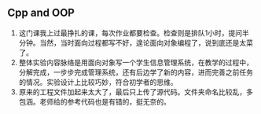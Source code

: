 ## Cpp and OOP

1. 这门课我上过最挣扎的课，每次作业都要检查。检查则是排队1小时，提问半分钟。当然，当时面向过程都写不好，遑论面向对象编程了，说到底还是太菜了。
2. 整体实验内容脉络是用面向对象写一个学生信息管理系统，在教学的过程中，分解完成，一步步完成管理系统，还有后边学了新的内容，进而完善之前任务的情况。实验设计上比较巧妙，符合初学者的思维。
3. 原来的工程文件加起来太大了，最后只上传了源代码。文件夹命名比较乱，多包涵。老师给的参考代码也是有错的，挺无奈的。
